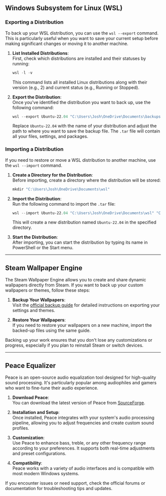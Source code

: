 
## Windows Subsystem for Linux (WSL)

### Exporting a Distribution

To back up your WSL distribution, you can use the `wsl --export` command. This is particularly useful when you want to save your current setup before making significant changes or moving it to another machine.

1. **List Installed Distributions**:  
   First, check which distributions are installed and their statuses by running:
   ```powershell
   wsl -l -v
   ```
   This command lists all installed Linux distributions along with their version (e.g., 2) and current status (e.g., Running or Stopped).

2. **Export the Distribution**:  
   Once you've identified the distribution you want to back up, use the following command:
   ```powershell
   wsl --export Ubuntu-22.04 "C:\Users\Josh\OneDrive\Documents\backups\2025 PC\Ubuntu-22.04.tar"
   ```
   Replace `Ubuntu-22.04` with the name of your distribution and adjust the path to where you want to save the backup file. The `.tar` file will contain all your files, settings, and packages.

### Importing a Distribution

If you need to restore or move a WSL distribution to another machine, use the `wsl --import` command.

1. **Create a Directory for the Distribution**:  
   Before importing, create a directory where the distribution will be stored:
   ```powershell
   mkdir "C:\Users\Josh\OneDrive\Documents\wsl"
   ```

2. **Import the Distribution**:  
   Run the following command to import the `.tar` file:
   ```powershell
   wsl --import Ubuntu-22.04 "C:\Users\Josh\OneDrive\Documents\wsl" "C:\Users\Josh\OneDrive\Documents\backups\2025 PC\Ubuntu-22.04.tar"
   ```
   This will create a new distribution named `Ubuntu-22.04` in the specified directory.

3. **Start the Distribution**:  
   After importing, you can start the distribution by typing its name in PowerShell or the Start menu.

---

## Steam Wallpaper Engine

The Steam Wallpaper Engine allows you to create and share dynamic wallpapers directly from Steam. If you want to back up your custom wallpapers or themes, follow these steps:

1. **Backup Your Wallpapers**:  
   Visit the [official backup guide](https://help.wallpaperengine.io/en/steam/backup.html) for detailed instructions on exporting your settings and themes.

2. **Restore Your Wallpapers**:  
   If you need to restore your wallpapers on a new machine, import the backed-up files using the same guide.

Backing up your work ensures that you don't lose any customizations or progress, especially if you plan to reinstall Steam or switch devices.

---

## Peace Equalizer

Peace is an open-source audio equalization tool designed for high-quality sound processing. It's particularly popular among audiophiles and gamers who want to fine-tune their audio experience.

1. **Download Peace**:  
   You can download the latest version of Peace from [SourceForge](https://sourceforge.net/projects/peace-equalizer-apo-extension/files/latest/download).

2. **Installation and Setup**:  
   Once installed, Peace integrates with your system's audio processing pipeline, allowing you to adjust frequencies and create custom sound profiles.

3. **Customization**:  
   Use Peace to enhance bass, treble, or any other frequency range according to your preferences. It supports both real-time adjustments and preset configurations.

4. **Compatibility**:  
   Peace works with a variety of audio interfaces and is compatible with most modern Windows systems.

If you encounter issues or need support, check the official forums or documentation for troubleshooting tips and updates.
